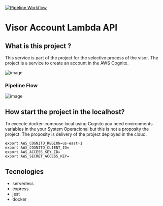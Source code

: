 [![Pipeline Workflow](https://github.com/JeffersonGibin/visor-account-lmb-api/actions/workflows/pipeline.yml/badge.svg)](https://github.com/JeffersonGibin/visor-account-lmb-api/actions/workflows/pipeline.yml)


# Visor Account Lambda API

## What is this project ?

This service is part of the project for the selective process of the visor. The project is a service to create an account in the AWS Cognito.

![image](https://user-images.githubusercontent.com/6215779/226136395-18577d35-db92-4001-97da-3fedc2e0ea69.png)


### Pipeline Flow

![image](https://user-images.githubusercontent.com/6215779/226136779-4da23e37-5e9c-45d4-9856-58889906a188.png)

## How start the project in the localhost?

To execute docker-compose local using Cognito you need environments variables in the your System Operacional but this is not a proposity the
project. The proposity is delivery of the project deployed in the cloud.

```shell
export AWS_COGNITO_REGION=us-east-1
export AWS_COGNITO_CLIENT_ID=
export AWS_ACCESS_KEY_ID=
export AWS_SECRET_ACCESS_KEY=

```



## Tecnologies

- serverless
- express
- jest
- docker
